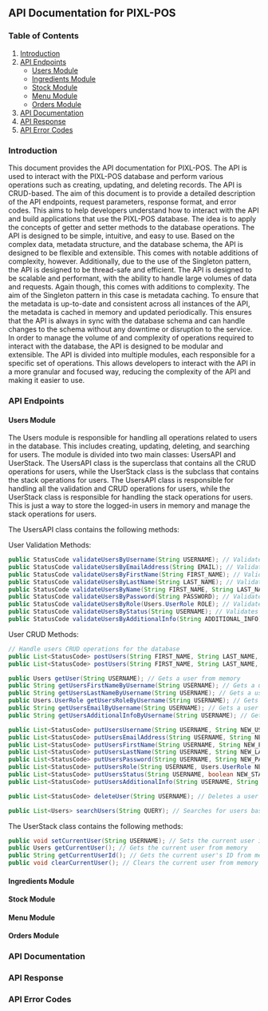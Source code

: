 ## API Documentation for PIXL-POS

### Table of Contents
1. [Introduction](#introduction)
2. [API Endpoints](#api-endpoints)
    - [Users Module](#users-module)
    - [Ingredients Module](#ingredients-module)
    - [Stock Module](#stock-module)
    - [Menu Module](#menu-module)
    - [Orders Module](#orders-module)
3. [API Documentation](#api-documentation)
4. [API Response](#api-response)
5. [API Error Codes](#api-error-codes)

### Introduction
This document provides the API documentation for PIXL-POS. The API is used to interact with the PIXL-POS database and perform various operations such as creating, updating, and deleting records.
The API is CRUD-based. The aim of this document is to provide a detailed description of the API endpoints, request parameters, response format, and error codes. This aims to help developers understand how to interact with the API and build applications that use the PIXL-POS database.
The idea is to apply the concepts of getter and setter methods to the database operations. The API is designed to be simple, intuitive, and easy to use. Based on the complex data, metadata structure, and the database schema, the API is designed to be flexible and extensible.
This comes with notable additions of complexity, however. Additionally, due to the use of the Singleton pattern, the API is designed to be thread-safe and efficient. The API is designed to be scalable and performant, with the ability to handle large volumes of data and requests. 
Again though, this comes with additions to complexity. The aim of the Singleton pattern in this case is metadata caching. To ensure that the metadata is up-to-date and consistent across all instances of the API, the metadata is cached in memory and updated periodically. This ensures that the API is always in sync with the database schema and can handle changes to the schema without any downtime or disruption to the service.
In order to manage the volume of and complexity of operations required to interact with the database, the API is designed to be modular and extensible. The API is divided into multiple modules, each responsible for a specific set of operations. This allows developers to interact with the API in a more granular and focused way, reducing the complexity of the API and making it easier to use.

### API Endpoints

#### Users Module
The Users module is responsible for handling all operations related to users in the database. This includes creating, updating, deleting, and searching for users. The module is divided into two main classes: UsersAPI and UserStack. The UsersAPI class is the superclass that contains all the CRUD operations for users, while the UserStack class is the subclass that contains the stack operations for users.
The UsersAPI class is responsible for handling all the validation and CRUD operations for users, while the UserStack class is responsible for handling the stack operations for users. This is just a way to store the logged-in users in memory and manage the stack operations for users.

The UsersAPI class contains the following methods:

User Validation Methods:
```java
public StatusCode validateUsersByUsername(String USERNAME); // Validates the username of a user
public StatusCode validateUsersByEmailAddress(String EMAIL); // Validates the email address of a user
public StatusCode validateUsersByFirstName(String FIRST_NAME); // Validates the first name of a user
public StatusCode validateUsersByLastName(String LAST_NAME); // Validates the last name of a user
public StatusCode validateUsersByName(String FIRST_NAME, String LAST_NAME); // Validates the name of a user
public StatusCode validateUsersByPassword(String PASSWORD); // Validates the password of a user
public StatusCode validateUsersByRole(Users.UserRole ROLE); // Validates the role of a user
public StatusCode validateUsersByStatus(String USERNAME); // Validates the status of a user
public StatusCode validateUsersByAdditionalInfo(String ADDITIONAL_INFO); // Validates the additional information of a user
```

User CRUD Methods:
```java
// Handle users CRUD operations for the database
public List<StatusCode> postUsers(String FIRST_NAME, String LAST_NAME, String USERNAME, String PASSWORD, String EMAIL, Users.UserRole ROLE, String ADDITIONAL_INFO); // Posts a new user to the database
public List<StatusCode> postUsers(String FIRST_NAME, String LAST_NAME, String USERNAME, String PASSWORD, String EMAIL, Users.UserRole ROLE); // Posts a new user to the database

public Users getUser(String USERNAME); // Gets a user from memory
public String getUsersFirstNameByUsername(String USERNAME); // Gets a user's first name from memory
public String getUsersLastNameByUsername(String USERNAME); // Gets a user's last name from memory
public Users.UserRole getUsersRoleByUsername(String USERNAME); // Gets a user's role from memory
public String getUsersEmailByUsername(String USERNAME); // Gets a user's email from memory
public String getUsersAdditionalInfoByUsername(String USERNAME); // Gets a user's additional info from memory

public List<StatusCode> putUsersUsername(String USERNAME, String NEW_USERNAME); // Updates a user's username
public List<StatusCode> putUsersEmailAddress(String USERNAME, String NEW_EMAIL); // Updates a user's email address
public List<StatusCode> putUsersFirstName(String USERNAME, String NEW_FIRST_NAME); // Updates a user's first name
public List<StatusCode> putUsersLastName(String USERNAME, String NEW_LAST_NAME); // Updates a user's last name
public List<StatusCode> putUsersPassword(String USERNAME, String NEW_PASSWORD); // Updates a user's password
public List<StatusCode> putUsersRole(String USERNAME, Users.UserRole NEW_ROLE); // Updates a user's role
public List<StatusCode> putUsersStatus(String USERNAME, boolean NEW_STATUS); // Updates a user's status
public List<StatusCode> putUsersAdditionalInfo(String USERNAME, String NEW_ADDITIONAL_INFO); // Updates a user's additional information

public List<StatusCode> deleteUser(String USERNAME); // Deletes a user from the database

public List<Users> searchUsers(String QUERY); // Searches for users based on a query
```
The UserStack class contains the following methods:

```java
public void setCurrentUser(String USERNAME); // Sets the current user in memory
public Users getCurrentUser(); // Gets the current user from memory
public String getCurrentUserId(); // Gets the current user's ID from memory
public void clearCurrentUser(); // Clears the current user from memory
```

#### Ingredients Module

#### Stock Module

#### Menu Module

#### Orders Module

### API Documentation

### API Response

### API Error Codes